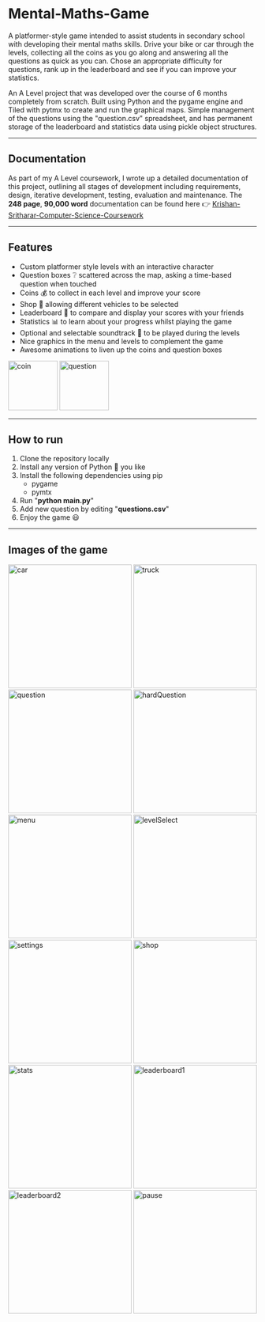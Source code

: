 # Mental-Maths-Game

A platformer-style game intended to assist students in secondary school with developing their mental maths skills. Drive your bike or car through the levels, collecting all the coins as you go along and answering all the questions as quick as you can. Chose an appropriate difficulty for questions, rank up in the leaderboard and see if you can improve your statistics. 

An A Level project that was developed over the course of 6 months completely from scratch. Built using Python and the pygame engine and Tiled with pytmx to create and run the graphical maps. Simple management of the questions using the "question.csv" spreadsheet, and has permanent storage of the leaderboard and statistics data using pickle object structures.

---

## Documentation

As part of my A Level coursework, I wrote up a detailed documentation of this project, outlining all stages of development including requirements, design, iterative development, testing, evaluation and maintenance. The **248 page**, **90,000 word** documentation can be found here 👉 [Krishan-Sritharar-Computer-Science-Coursework](../main/Krishan-Sritharar-Computer-Science-Coursework.pdf)

---

## Features
- Custom platformer style levels with an interactive character 
- Question boxes ❔ scattered across the map, asking a time-based question when touched 
- Coins 💰 to collect in each level and improve your score
- Shop 🛒 allowing different vehicles to be selected
- Leaderboard 💯 to compare and display your scores with your friends
- Statistics 📊 to learn about your progress whilst playing the game
- Optional and selectable soundtrack 🎵 to be played during the levels  
- Nice graphics in the menu and levels to complement the game
- Awesome animations to liven up the coins and question boxes

<img src="images/coin.gif" alt="coin" height="100"/> <img src="images/question.gif" alt="question" height="100"/> 

---

## How to run 

1. Clone the repository locally
2. Install any version of Python 🐍 you like
3. Install the following dependencies using pip
   - pygame
   - pymtx
4. Run "**python main.py**"
5. Add new question by editing "**questions.csv**"
6. Enjoy the game 😃

---

## Images of the game
<img src="images/car.png" alt="car" height="250"/> <img src="images/truck.png" alt="truck" height="250"/> <img src="images/completeSquare.png" alt="question" height="250"/> <img src="images/hardQuestion.png" alt="hardQuestion" height="250"/> <img src="images/menu.png" alt="menu" height="250"/> <img src="images/levelSelect.png" alt="levelSelect" height="250"/> <img src="images/settings.png" alt="settings" height="250"/> <img src="images/shop.png" alt="shop" height="250"/> <img src="images/stats.png" alt="stats" height="250"/> <img src="images/leaderboard1.png" alt="leaderboard1" height="250"/> <img src="images/leaderboard2.png" alt="leaderboard2" height="250"/> <img src="images/pause.png" alt="pause" height="250"/>